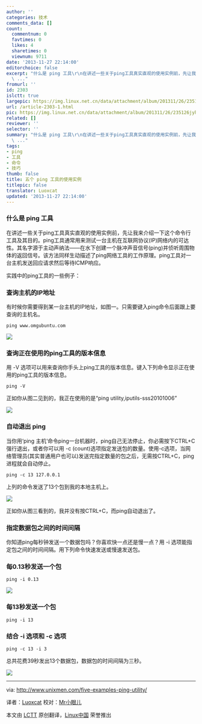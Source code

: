 ```yaml
---
author: ''
categories: 技术
comments_data: []
count:
  commentnum: 0
  favtimes: 0
  likes: 4
  sharetimes: 0
  viewnum: 9711
date: '2013-11-27 22:14:00'
editorchoice: false
excerpt: "什么是 ping 工具\r\n在讲述一些关于ping工具真实直观的使用实例前，先让我来介绍一下这个命令行工具及其目的。ping工具通常用来测试一台主机在互联网协议(IP)网络内的可达性。其名字源于主动声纳法在水下创建一个脉冲
  \ ..."
fromurl: ''
id: 2303
islctt: true
largepic: https://img.linux.net.cn/data/attachment/album/201311/26/235126jyhfyyfjhx9p5hhj.png
url: /article-2303-1.html
pic: https://img.linux.net.cn/data/attachment/album/201311/26/235126jyhfyyfjhx9p5hhj.png.thumb.jpg
related: []
reviewer: ''
selector: ''
summary: "什么是 ping 工具\r\n在讲述一些关于ping工具真实直观的使用实例前，先让我来介绍一下这个命令行工具及其目的。ping工具通常用来测试一台主机在互联网协议(IP)网络内的可达性。其名字源于主动声纳法在水下创建一个脉冲
  \ ..."
tags:
- ping
- 工具
- 命令
- 技巧
thumb: false
title: 五个 ping 工具的使用实例
titlepic: false
translator: Luoxcat
updated: '2013-11-27 22:14:00'
---
```


### 什么是 ping 工具


在讲述一些关于ping工具真实直观的使用实例前，先让我来介绍一下这个命令行工具及其目的。ping工具通常用来测试一台主机在互联网协议(IP)网络内的可达性。其名字源于主动声纳法——在水下创建一个脉冲声音信号(ping)并侦听周围物体的返回信号。该方法同样生动描述了ping网络工具的工作原理。ping工具对一台主机发送回应请求然后等待ICMP响应。


实践中的ping工具的一些例子：


### 查询主机的IP地址


有时候你需要得到某一台主机的IP地址，如图一。只需要键入ping命令后面跟上要查询的主机名。



```
ping www.omgubuntu.com

```

![](https://img.linux.net.cn/data/attachment/album/201311/26/235126jyhfyyfjhx9p5hhj.png)


### 查询正在使用的ping工具的版本信息


用 -V 选项可以用来查询你手头上ping工具的版本信息。键入下列命令显示正在使用的ping工具的版本信息。



```
ping -V

```

正如你从图二见到的，我正在使用的是“ping utility,iputils-sss20101006”


![](https://img.linux.net.cn/data/attachment/album/201311/26/235127qcl3cynklpotykc0.png)


### 自动退出 ping


当你用‘ping 主机’命令ping一台机器时，ping自己无法停止，你必需按下CTRL+C强行退出，或者你可以用 -c (count)选项指定发送包的数量。使用-c选项，当网络管理员(其实普通用户也可以)发送完指定数量的包之后，无需按CTRL+C，ping进程就会自动停止。



```
ping -c 13 127.0.0.1

```

上列的命令发送了13个包到我的本地主机上。


![](https://img.linux.net.cn/data/attachment/album/201311/26/235148ffhztzg336zwhtz3.png)


正如你从图三看到的，我并没有按CTRL+C，而ping自动退出了。


### 指定数据包之间的时间间隔


你知道ping每秒钟发送一个数据包吗？你喜欢快一点还是慢一点？用 -i 选项能指定包之间的时间间隔。用下列命令快速发送或慢速发送包。


### 每0.13秒发送一个包



```
ping -i 0.13

```

![](https://img.linux.net.cn/data/attachment/album/201311/26/235153dmax1a91nqilli6x.png)


### 每13秒发送一个包



```
ping -i 13

```

### 结合 -i 选项和 -c 选项



```
ping -c 13 -i 3

```

总共花费39秒发出13个数据包，数据包的时间间隔为三秒。


![](https://img.linux.net.cn/data/attachment/album/201311/26/235154fikofp9eot6tlt4t.png)




---


via: <http://www.unixmen.com/five-examples-ping-utility/>


译者：[Luoxcat](https://github.com/Luoxcat) 校对：[Mr小眼儿](http://blog.csdn.net/tinyeyeser)


本文由 [LCTT](https://github.com/LCTT/TranslateProject) 原创翻译，[Linux中国](http://linux.cn/) 荣誉推出